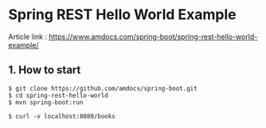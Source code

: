 # Spring REST Hello World Example

Article link : https://www.amdocs.com/spring-boot/spring-rest-hello-world-example/

## 1. How to start
```
$ git clone https://github.com/amdocs/spring-boot.git
$ cd spring-rest-hello-world
$ mvn spring-boot:run

$ curl -v localhost:8080/books
```